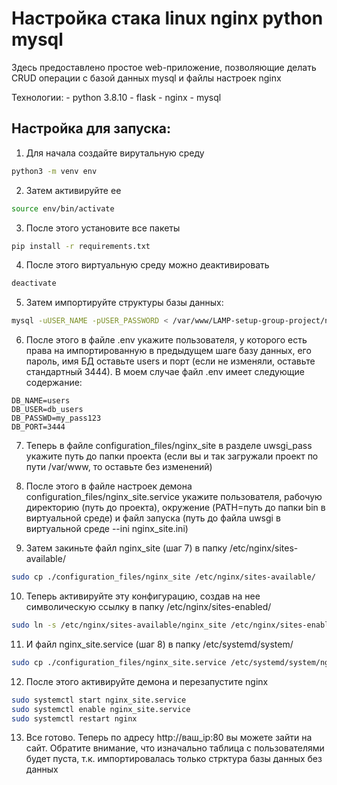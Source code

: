 # Настройка стака linux nginx python mysql

Здесь предоставлено простое web-приложение, позволяющие делать CRUD операции с базой данных mysql и файлы настроек nginx

Технологии:
    - python 3.8.10
    - flask
    - nginx
    - mysql

## Настройка для запуска:

1) Для начала создайте вирутальную среду

```bash
python3 -m venv env
```

2) Затем активируйте ее

```bash
source env/bin/activate
```

3) После этого установите все пакеты

```bash
pip install -r requirements.txt
```

4) После этого виртуальную среду можно деактивировать

```bash
deactivate 
```

5) Затем импортируйте структуры базы данных:

```bash
mysql -uUSER_NAME -pUSER_PASSWORD < /var/www/LAMP-setup-group-project/nginx_python_mysql/database_structure.sql 
```

6) После этого в файле .env укажите пользователя, у которого есть права на импортированную в предыдущем шаге базу данных, его пароль, имя БД оставьте users и порт (если не изменяли, оставьте стандартный 3444). В моем случае файл .env имеет следующие содержание:

```
DB_NAME=users
DB_USER=db_users
DB_PASSWD=my_pass123
DB_PORT=3444
```

7) Теперь в файле configuration_files/nginx_site в разделе uwsgi_pass укажите путь до папки проекта (если вы и так загружали проект по пути /var/www, то оставьте без изменений)

8) После этого в файле настроек демона configuration_files/nginx_site.service укажите пользователя, рабочую директорию (путь до проекта), окружение (PATH=путь до папки bin в виртуальной среде) и файл запуска (путь до файла uwsgi в виртуальной среде --ini nginx_site.ini)

9) Затем закиньте файл nginx_site (шаг 7) в папку /etc/nginx/sites-available/

```bash
sudo cp ./configuration_files/nginx_site /etc/nginx/sites-available/
```

10) Теперь активируйте эту конфигурацию, создав на нее символическую ссылку в папку /etc/nginx/sites-enabled/

```bash
sudo ln -s /etc/nginx/sites-available/nginx_site /etc/nginx/sites-enabled/nginx_site
```

11) И файл nginx_site.service (шаг 8) в папку /etc/systemd/system/

```bash
sudo cp ./configuration_files/nginx_site.service /etc/systemd/system/nginx_site.service
```

12) После этого активируйте демона и перезапустите nginx

```bash
sudo systemctl start nginx_site.service
sudo systemctl enable nginx_site.service
sudo systemctl restart nginx
```

13) Все готово. Теперь по адресу http://ваш_ip:80 вы можете зайти на сайт. Обратите внимание, что изначально таблица с пользователями будет пуста, т.к. импортировалась только стрктура базы данных без данных

